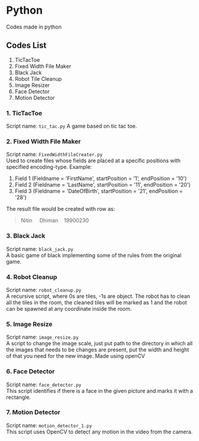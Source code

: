 # Python
Codes made in python


## Codes List
1. TicTacToe
2. Fixed Width File Maker
3. Black Jack
4. Robot Tile Cleanup
5. Image Resizer
6. Face Detector
7. Motion Detector

### 1. TicTacToe
  Script name: `tic_tac.py`
  A game based on tic tac toe.
  

### 2. Fixed Width File Maker
  Script name: `FixedWidthFileCreater.py`\
  Used to create files whose fields are placed at a specific positions with specified encoding-type.
  Example:
  1. Field 1 (Fieldname = 'FirstName', startPosition = '1', endPosition = '10')
  2. Field 2 (Fieldname = 'LastName', startPosition = '11', endPosition = '20')
  3. Field 3 (Fieldname = 'DateOfBirth', startPosition = '21', endPosition = '28')
  
  The result file would be created with row as:
  > Nitin&nbsp;&nbsp;&nbsp;&nbsp;&nbsp;Dhiman&nbsp;&nbsp;&nbsp;&nbsp;19900230
  
  
### 3. Black Jack
  Script name: `black_jack.py`\
  A basic game of black implementing some of the rules from the original game.

### 4. Robot Cleanup
  Script name: `robot_cleanup.py`\
  A recursive script, where 0s are tiles, -1s are object. The robot has to clean all the tiles in the room, the cleaned tiles will be marked as 1 and the robot can be spawned at any coordinate inside the room.
  
### 5. Image Resize
  Script name: `image_resize.py`\
  A script to change the image scale, just put path to the directory in which all the images that needs to be changes are present, put the width and height of that you need for the new image.
  Made using openCV

### 6. Face Detector
  Script name: `face_detector.py`\
  This script identifies if there is a face in the given picture and marks it with a rectangle.
  
### 7. Motion Detector
  Script name: `motion_detector_1.py`\
  This script uses OpenCV to detect any motion in the video from the camera.
